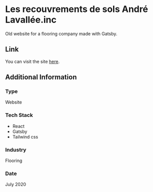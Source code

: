 # Les recouvrements de sols André Lavallée.inc

Old website for a flooring company made with Gatsby.

## Link

You can visit the site [here](recouvrementslavallee.com).

## Additional Information

### Type

Website

### Tech Stack

- React
- Gatsby
- Tailwind css

### Industry

Flooring

### Date

July 2020
